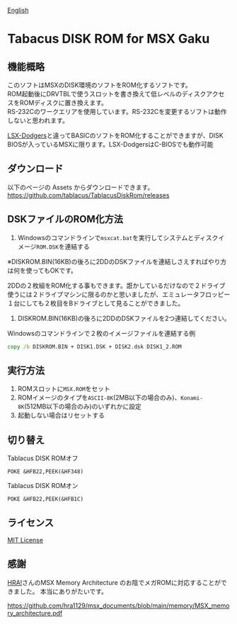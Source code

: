 [English](https://github.com/tablacus/TablacusDiskRom/blob/main/README_EN.MD)

# Tabacus DISK ROM for MSX Gaku

## 機能概略

このソフトはMSXのDISK環境のソフトをROM化するソフトです。  
ROM起動後にDRVTBLで使うスロットを書き換えて低レベルのディスクアクセスをROMディスクに置き換えます。  
RS-232Cのワークエリアを使用しています。RS-232Cを変更するソフトは動作しないと思われます。

[LSX-Dodgers](https://github.com/tablacus/LSX-Dodgers)と違ってBASICのソフトをROM化することができますが、DISK BIOSが入っているMSXに限ります。LSX-DodgersはC-BIOSでも動作可能

## ダウンロード

以下のページの Assets からダウンロードできます。  
https://github.com/tablacus/TablacusDiskRom/releases

## DSKファイルのROM化方法

1. Windowsのコマンドラインで`msxcat.bat`を実行してシステムとディスクイメージ`ROM.DSK`を連結する

※DISKROM.BIN(16KB)の後ろに2DDのDSKファイルを連結しさえすればやり方は何を使ってもOKです。

2DDの２枚組をROM化する事もできます。誑かしているだけなので２ドライブ使うには２ドライブマシンに限るのかと思いましたが、エミュレータフロッピー１台にしても２枚目をBドライブとして見ることができました。

1. DISKROM.BIN(16KB)の後ろに2DDのDSKファイルを2つ連結してください。

Windowsのコマンドラインで２枚のイメージファイルを連結する例
```bat
copy /b DISKROM.BIN + DISK1.DSK + DISK2.dsk DISK1_2.ROM
```

## 実行方法

1. ROMスロットに`MSX.ROM`をセット
2. ROMイメージのタイプを`ASCII-8K`(2MB以下の場合のみ)、`Konami-8K`(512MB以下の場合のみ)のいずれかに設定
3. 起動しない場合はリセットする


## 切り替え

Tablacus DISK ROMオフ
```basic
POKE &HFB22,PEEK(&HF348)
```

Tablacus DISK ROMオン
```basic
POKE &HFB22,PEEK(&HFB1C)
```

## ライセンス

[MIT License](https://github.com/tablacus/TablacusDiskRom/blob/main/LICENSE.TXT)

## 感謝

[HRA!](https://twitter.com/thara1129)さんのMSX Memory Architecture のお陰でメガROMに対応することができました。
本当にありがたいです。

https://github.com/hra1129/msx_documents/blob/main/memory/MSX_memory_architecture.pdf
